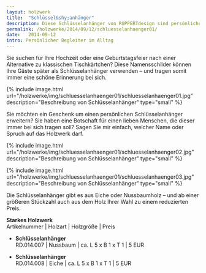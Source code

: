 ```yaml
---
layout: holzwerk
title:  "Schlüssel&shy;anhänger"
description: Diese Schlüsselanhänger von RUPPERTdesign sind persönliche Begleiter im Alltag. Ihre Schlüsselanhänger können mit Namen oder einem Spruch versehen werden.
permalink: /holzwerke/2014/09/12/schluesselanhaenger01/
date:   2014-09-12
intro: Persönlicher Begleiter im Alltag
---
```


Sie suchen für Ihre Hochzeit oder eine Geburtstagsfeier nach einer Alternative zu klassischen Tischkärtchen?
Diese Namensschilder können Ihre Gäste später als Schlüsselanhänger verwenden – 
und tragen somit immer eine schöne Erinnerung bei sich.

{% include image.html url="/holzwerke/img/schluesselanhaenger01/schluesselanhaenger01.jpg" description="Beschreibung von Schlüsselanhänger" type="small" %}

Sie möchten ein Geschenk um einen persönlichen Schlüsselanhänger erweitern? 
Sie haben eine Botschaft für einen lieben Menschen, 
die dieser immer bei sich tragen soll? Sagen Sie mir einfach, 
welcher Name oder Spruch auf das Holzwerk darf.

{% include image.html url="/holzwerke/img/schluesselanhaenger01/schluesselanhaenger02.jpg" description="Beschreibung von Schlüsselanhänger" type="small" %}

{% include image.html url="/holzwerke/img/schluesselanhaenger01/schluesselanhaenger03.jpg" description="Beschreibung von Schlüsselanhänger" type="small" %}

Die Schlüsselanhänger gibt es aus Eiche oder Nussbaumholz – 
und ab einer größeren Stückzahl auch aus dem Holz Ihrer Wahl zu einem reduzierten Preis.

**Starkes Holzwerk**   
Artikelnummer \| Holzart \| Holzgröße \| Preis

* **Schlüsselanhänger**       
	RD.014.007  \| 	Nussbaum \| ca. L 5 x B 1 x T 1 \| 5 EUR

* **Schlüsselanhänger**       
	RD.014.008  \| 	Eiche \| ca. L 5 x B 1 x T 1 \| 5 EUR